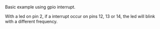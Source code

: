 Basic example using gpio interrupt.

With a led on pin 2, if a interrupt occur on pins 12, 13 or 14, the led will blink with a different frequency. 